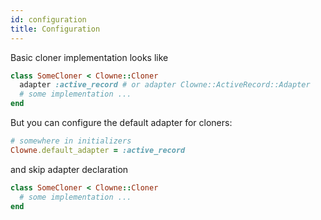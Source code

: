 ```yaml
---
id: configuration
title: Configuration
---
```


Basic cloner implementation looks like

```ruby
class SomeCloner < Clowne::Cloner
  adapter :active_record # or adapter Clowne::ActiveRecord::Adapter
  # some implementation ...
end
```

But you can configure the default adapter for cloners:

```ruby
# somewhere in initializers
Clowne.default_adapter = :active_record
```

and skip adapter declaration

```ruby
class SomeCloner < Clowne::Cloner
  # some implementation ...
end
```
